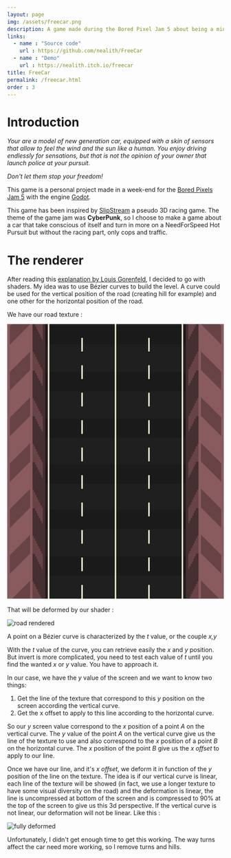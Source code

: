 ```yaml
---
layout: page
img: /assets/freecar.png
description: A game made during the Bored Pixel Jam 5 about being a mindful smart car
links:
  - name : "Source code"
    url : https://github.com/nealith/FreeCar
  - name : "Demo"
    url : https://nealith.itch.io/freecar
title: FreeCar
permalink: /freecar.html
order : 3
---
```


# Introduction

*Your are a model of new generation car, equipped with a skin of sensors that allow to feel the wind and the sun like a human. You enjoy driving endlessly for sensations, but that is not the opinion of your owner that launch police at your pursuit.*

*Don't let them stop your freedom!*

This game is a personal project made in a week-end for the [Bored Pixels Jam 5](https://itch.io/jam/bored-pixels-jam-5) with the engine  [Godot](https://godotengine.org/).

This game has been inspired by [SlipStream](https://slipstre.am/) a pseudo 3D racing game. The theme of the game jam was **CyberPunk**, so I choose to make a game about a car that take conscious of itself and turn in more on a NeedForSpeed Hot Pursuit but without the racing part, only cops and traffic.

# The renderer

After reading this [explanation by Louis Gorenfeld](http://www.extentofthejam.com/pseudo/), I decided to go with shaders. My idea was to use Bézier curves to build the level. A curve could be used for the vertical position of the road (creating hill for example) and one other for the horizontal position of the road.

We have our road texture :

![road texture](https://raw.githubusercontent.com/nealith/FreeCar/master/road/assets/road.png)

That will be deformed by our shader :

![road rendered](https://img.itch.zone/aW1hZ2UvNDUzMTIwLzIzMDA0MzcucG5n/original/bextEr.png)

A point on a Bézier curve is characterized by the *t* value, or the couple *x,y*

With the *t* value of the curve, you can retrieve easily the *x* and *y* position. But invert is more complicated, you need to test each value of *t* until you find the wanted *x* or *y* value. You have to approach it.

In our case, we have the *y* value of the screen and we want to know two things:

1. Get the line of the texture that correspond to this *y* position on the screen according the vertical curve.
2. Get the x offset to apply to this line according to the horizontal curve.

So our *y* screen value correspond to the *x* position of a point *A* on the vertical curve. The *y* value of the point *A* on the vertical curve give us the line of the texture to use and also correspond to the *x* position of a point *B* on the horizontal curve. The *x* position of the point *B* give us the *x offset* to apply to our line.

Once we have our line, and it's *x offset*, we deform it in function of the *y* position of the line on the texture. The idea is if our vertical curve is linear, each line of the texture will be showed (in fact, we use a longer texture to have some visual diversity on the road) and the deformation is linear, the line is uncompressed at bottom of the screen and is compressed to 90% at the top of the screen to give us this 3d perspective. If the vertical curve is not linear, our deformation will not be linear. Like this :

![fully deformed](https://img.itch.zone/aW1hZ2UvNDUzMTIwLzI3OTM5MjcucG5n/original/wGp3tW.png)

Unfortunately, I didn't get enough time to get this working. The way turns affect the car need more working, so I remove turns and hills.
